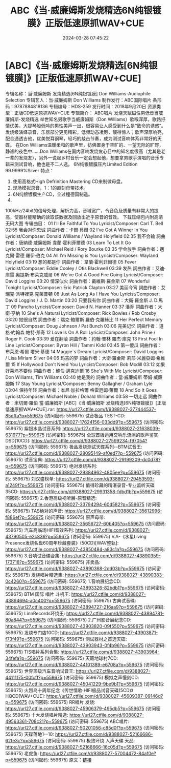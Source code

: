 ﻿---
title: ABC《当·威廉姆斯发烧精选6N纯银镀膜》正版低速原抓WAV+CUE
date: 2024-03-28 07:45:22
categories: 外语音乐
tags: 外语音乐
---
# [ABC]《当·威廉姆斯发烧精选[6N纯银镀膜]》[正版低速原抓WAV+CUE]

专辑名称：当·威廉姆斯 发烧精选[6N纯银镀膜] Don
Williams-Audiophile Selection
专辑艺人：当·威廉姆斯 Don Williams
制作发行：ABC国际唱片
条形码：9787884818136
专辑编号：HDS-259
发行时间：2018年9月20日
资源类型：正版CD低速原抓WAV+CUE
专辑简介：
ABC唱片 发烧天赋磁性男低音当威廉姆斯-发烧精选
举世知名男歌手当威廉姆斯（Don
Williams）歌喉浑厚，歌路抒情优美，大提琴般低吟的男性美声一出，很容易让人感受到什么是“致命的诱惑”。
发烧级演绎录音，乐器部分更见精彩，低频动态凌厉，靓得惊人；歌声深厚响亮，配合通透吉他，优美悦耳钢琴，轻巧的敲击节奏，成为测试音响体系非常好的天碟。
在Don Williams温暖柔和的歌声里，彷佛置身于空旷的、一望无际的旷野，静谧的夜色中……Don
Williams在国内音响发烧友心目中的知名度很高（尤其是老一辈的发烧友），另外一说起乡村音乐一定会想起他，想要拿男歌手演唱的音乐专辑来测试音响，他也是不二人选。
6N纯银镀膜压片Limited Edition 99.9999%Silver 特点：
1. 使用高格式High Defrinition Mastering CD来制做母盘。
2. 现场模拟录音，1：1的直刻母带技术。
3. 6N纯银镀模生产CD，全过程德国制造。
4.
100kHz/24bit的信号处理，解析力高，音域宽广，令音色及质量有非常大的提高，使器材能精确的读取该数据及回放出近乎原音的音效。
下载压缩包内附高清无码大图
专辑曲目：
01 I’ll Be Faithful To You Lyricist/Composer: Carl T. Bell
02:55
我会对你忠诚 詞曲作者：卡爾·貝爾
02 I’ve Got A Winner In You Lyricist/Composer: Donald Williams /
Wayland Holyfield 02:35
我不会输 詞曲作者：唐納德·威廉姆斯 韋蘭·霍利菲爾德
03 Learn To Let It Go Lyricist/Composer: Michael Reid / Rory
Bourke 03:35
学会放手 詞曲作者：邁克爾·雷德 羅伊·伯克
04 All I'm Missing is You Lyricist/Composer: Wayland Holyfield
03:19
想的都是你 詞曲作者：韋蘭·霍利菲爾德
05 Fever Lyricist/Composer: Eddie Cooley / Otis Blackwell
03:39
发热 詞曲作者：艾迪·庫雷 奧提斯·布萊克威爾
06 We've Got A Good Fire Going Lyricist/Composer: David Loggins
03:20
情深似火 詞曲作者：戴維斯·羅金斯
07 Wonderful Tonight Lyricist/Composer: Eric Patrick Clapton
03:27
美丽今宵 詞曲作者：艾瑞克·派特裡克·克萊普頓
08 Just As Long As I Have You Lyricist/Composer: David Loggins /
J. D. Martin 03:20
只要我有你 詞曲作者：大衛·羅金斯 J. D.馬丁
09 Pancho Lyricist/Composer: David N. Hanner 03:37
潘乔 詞曲作者：大衛·亨納
10 She's A Natural Lyricist/Composer: Rick Bowles / Rob Crosby
03:20
她很自然 詞曲作者：瑞克·鮑爾斯 羅伯·克羅絲比
11 Her Perfect Memory Lyricist/Composer: Doug Johnson / Pat
Bunch 03:06
完美记忆 詞曲作者：道格·約翰森 帕特·邦奇
12 Love Is On A Roll Lyricist/Composer: John Prine / Roger F.
Cook 03:39
爱在翻滚 詞曲作者：約翰·普林 羅杰·庫克
13 First Fool In Line Lyricist/Composer: Byron Hill / Tammi Kidd
03:45
第一傻瓜 詞曲作者：布萊恩·希爾 塔米·基德
14 Maggie`s Dream Lyricist/Composer: David Loggins / Lisa Miriam
Silver 04:06
玛吉的梦 詞曲作者：大衛·羅金斯 莉莎·米麗亞姆·希維爾
15 If Hollywood Don't Need You Lyricist/Composer: Bob Mcdill
03:12
如果好莱坞不要你 詞曲作者：鮑伯·邁克迪爾
16 She's With Me Lyricist/Composer: Don Williams, Tim Williams
03:40
她是我的 詞曲作者：當·威廉姆斯 蒂姆·威廉姆斯
17 Stay Young Lyricist/Composer: Benny Gallagher / Graham Lyle
03:04
保持年轻 詞曲作者：本尼·加拉格爾 格雷厄姆·萊爾
18 And So It Goes Lyricist/Composer: Michael Noble / Donald
Williams 03:58
一切走远 詞曲作者：米切爾·羅伯 當·威廉姆斯
[ABC]《当·威廉姆斯 发烧精选[6N纯银镀膜]》[正版低速原抓WAV+CUE].rar: https://url27.ctfile.com/f/9388027-377444537-85dffa?p=559675
(访问密码: 559675)
试音极品 TEST-CD: https://url27.ctfile.com/d/9388027-17624156-033dd9?p=559675
(访问密码: 559675)
紫银水晶试音系列: https://url27.ctfile.com/d/9388027-21638039-631977?p=559675
(访问密码: 559675)
全球首版运用交响乐流淌的歌声鉴赏DSD[10CD]: https://url27.ctfile.com/d/9388027-27599234-f97054?p=559675
(访问密码: 559675)
极品发烧测试天碟系列--BTM试音王: https://url27.ctfile.com/d/9388027-28095149-af0ed7?p=559675
(访问密码: 559675)
试音宝典: https://url27.ctfile.com/d/9388027-29199209-dc0d78?p=559675
(访问密码: 559675)
绝对发烧系列: https://url27.ctfile.com/d/9388027-29384962-4805ee?p=559675
(访问密码: 559675)
刘汉盛榜单: https://url27.ctfile.com/d/9388027-29453593-a1249f?p=559675
(访问密码: 559675)
值得珍藏的精湛录音-专业监听天碟35CD: https://url27.ctfile.com/d/9388027-29931358-fdbd1b?p=559675
(访问密码: 559675)
2.香港高级视听展-原音精选: https://url27.ctfile.com/d/9388027-33794294-60d582?p=559675
(访问密码: 559675)
TAS绝对的声音: https://url27.ctfile.com/d/9388027-35612996-f886ef?p=559675
(访问密码: 559675)
原声母带: https://url27.ctfile.com/d/9388027-35656727-60b405?p=559675
(访问密码: 559675)
汽车高临场HIFI音效系列: https://url27.ctfile.com/d/9388027-43790505-e2c836?p=559675
(访问密码: 559675)
V.A-《水星Living Presence发烧名盘60周年珍藏套装》(50CD)[WAV整轨]: https://url27.ctfile.com/d/9388027-43850484-a83c1a?p=559675
(访问密码: 559675)
3.音响试音碟合集: https://url27.ctfile.com/d/9388027-43890359-173718?p=559675
(访问密码: 559675)
非卖品: https://url27.ctfile.com/d/9388027-43890368-2dd03b?p=559675
(访问密码: 559675)
发烧唱片精选集: https://url27.ctfile.com/d/9388027-43890383-0c4260?p=559675
(访问密码: 559675)
1.音响展纪念CD: https://url27.ctfile.com/d/9388027-43893326-82bdb1?p=559675
(访问密码: 559675)
BTM 国际 唱片 斗机王: https://url27.ctfile.com/d/9388027-43894694-a0c400?p=559675
(访问密码: 559675)
古典试音碟: https://url27.ctfile.com/d/9388027-43894727-216aa9?p=559675
(访问密码: 559675)
LinnRecords环绕王: https://url27.ctfile.com/d/9388027-43894781-80a844?p=559675
(访问密码: 559675)
2.广州影音展纪念CD: https://url27.ctfile.com/d/9388027-43903820-09f550?p=559675
(访问密码: 559675)
发烧专门店10CD: https://url27.ctfile.com/d/9388027-43903871-f73f49?p=559675
(访问密码: 559675)
测试器材之首选天碟: https://url27.ctfile.com/d/9388027-43903943-0f4b96?p=559675
(访问密码: 559675)
TIS唱片系列合集: https://url27.ctfile.com/d/9388027-43903964-34fefa?p=559675
(访问密码: 559675)
天籁地球村7CD: https://url27.ctfile.com/d/9388027-44101389-e6708a?p=559675
(访问密码: 559675)
世界顶级汽车音响试音王: https://url27.ctfile.com/d/9388027-44111175-00fcff?p=559675
(访问密码: 559675)
模拟之声慢刻CD: https://url27.ctfile.com/d/9388027-45041229-9be9b1?p=559675
(访问密码: 559675)
火烈鸟十周年纪念《传世情歌·HIFI极品试音天碟(5CD)》HQCD[WAV+CUE]: https://url27.ctfile.com/d/9388027-45609387-09146d?p=559675
(访问密码: 559675)
RR唱片 发烧: https://url27.ctfile.com/d/9388027-45906379-495db5?p=559675
(访问密码: 559675)
十大发烧唱片精选: https://url27.ctfile.com/d/9388027-49563361-708c21?p=559675
(访问密码: 559675)
ABC唱片: https://url27.ctfile.com/d/9388027-50201056-c85d0f?p=559675
(访问密码: 559675)
天碟落地1--10: https://url27.ctfile.com/d/9388027-52166686-62fe3c?p=559675
(访问密码: 559675)
极致环绕 人声天碟 天品: https://url27.ctfile.com/d/9388027-52168666-16c05d?p=559675
(访问密码: 559675)
老虎鱼: https://url27.ctfile.com/d/9388027-57004472-84af0e?p=559675
(访问密码: 559675)
原文：[链接](https://blog.sina.com.cn/s/blog_1647c7e76010314v7.html)